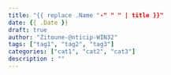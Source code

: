 ```yaml
---
title: "{{ replace .Name "-" " " | title }}"
date: {{ .Date }}
draft: true
author: "Zitoune-@nticip-WIN32"
tags: ["tag1", "tag2", "tag3"] 
categories: ["cat1", "cat2", "cat3"] 
description : ""
---
```


